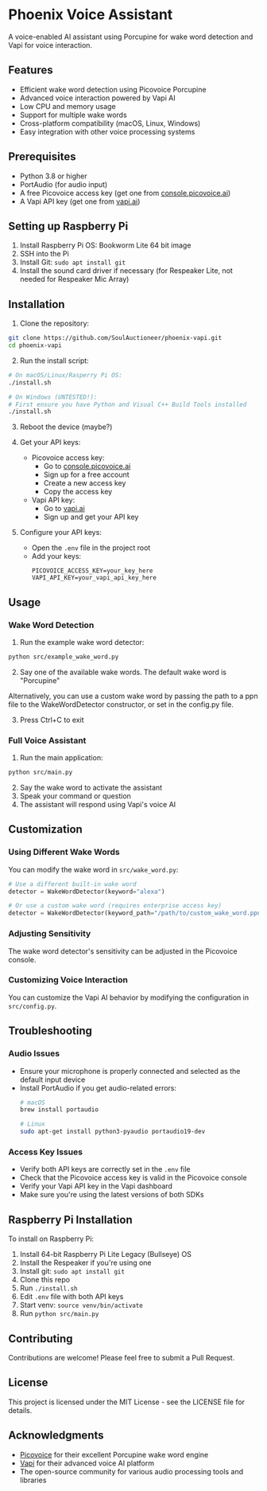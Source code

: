 # Phoenix Voice Assistant

A voice-enabled AI assistant using Porcupine for wake word detection and Vapi for voice interaction.

## Features

- Efficient wake word detection using Picovoice Porcupine
- Advanced voice interaction powered by Vapi AI
- Low CPU and memory usage
- Support for multiple wake words
- Cross-platform compatibility (macOS, Linux, Windows)
- Easy integration with other voice processing systems

## Prerequisites

- Python 3.8 or higher
- PortAudio (for audio input)
- A free Picovoice access key (get one from [console.picovoice.ai](https://console.picovoice.ai))
- A Vapi API key (get one from [vapi.ai](https://vapi.ai))

## Setting up Raspberry Pi

1. Install Raspberry Pi OS: Bookworm Lite 64 bit image
2. SSH into the Pi
3. Install Git: `sudo apt install git`
4. Install the sound card driver if necessary (for Respeaker Lite, not needed for Respeaker Mic Array)

## Installation

1. Clone the repository:
```bash
git clone https://github.com/SoulAuctioneer/phoenix-vapi.git
cd phoenix-vapi
```

2. Run the install script:
```bash
# On macOS/Linux/Rasperry Pi OS:
./install.sh

# On Windows (UNTESTED!):
# First ensure you have Python and Visual C++ Build Tools installed
./install.sh
```

3. Reboot the device (maybe?)

4. Get your API keys:
   - Picovoice access key:
     - Go to [console.picovoice.ai](https://console.picovoice.ai)
     - Sign up for a free account
     - Create a new access key
     - Copy the access key
   - Vapi API key:
     - Go to [vapi.ai](https://vapi.ai)
     - Sign up and get your API key

5. Configure your API keys:
   - Open the `.env` file in the project root
   - Add your keys:
     ```
     PICOVOICE_ACCESS_KEY=your_key_here
     VAPI_API_KEY=your_vapi_api_key_here
     ```

## Usage

### Wake Word Detection

1. Run the example wake word detector:
```bash
python src/example_wake_word.py
```

2. Say one of the available wake words. The default wake word is "Porcupine"

Alternatively, you can use a custom wake word by passing the path to a ppn file to the WakeWordDetector constructor, or set in the config.py file.

3. Press Ctrl+C to exit

### Full Voice Assistant

1. Run the main application:
```bash
python src/main.py
```

2. Say the wake word to activate the assistant
3. Speak your command or question
4. The assistant will respond using Vapi's voice AI

## Customization

### Using Different Wake Words

You can modify the wake word in `src/wake_word.py`:

```python
# Use a different built-in wake word
detector = WakeWordDetector(keyword="alexa")

# Or use a custom wake word (requires enterprise access key)
detector = WakeWordDetector(keyword_path="/path/to/custom_wake_word.ppn")
```

### Adjusting Sensitivity

The wake word detector's sensitivity can be adjusted in the Picovoice console.

### Customizing Voice Interaction

You can customize the Vapi AI behavior by modifying the configuration in `src/config.py`.

## Troubleshooting

### Audio Issues
- Ensure your microphone is properly connected and selected as the default input device
- Install PortAudio if you get audio-related errors:
  ```bash
  # macOS
  brew install portaudio

  # Linux
  sudo apt-get install python3-pyaudio portaudio19-dev
  ```

### Access Key Issues
- Verify both API keys are correctly set in the `.env` file
- Check that the Picovoice access key is valid in the Picovoice console
- Verify your Vapi API key in the Vapi dashboard
- Make sure you're using the latest versions of both SDKs

## Raspberry Pi Installation

To install on Raspberry Pi:
1. Install 64-bit Raspberry Pi Lite Legacy (Bullseye) OS
2. Install the Respeaker if you're using one
3. Install git: `sudo apt install git`
4. Clone this repo
5. Run `./install.sh`
6. Edit `.env` file with both API keys
7. Start venv: `source venv/bin/activate`
8. Run `python src/main.py`

## Contributing

Contributions are welcome! Please feel free to submit a Pull Request.

## License

This project is licensed under the MIT License - see the LICENSE file for details.

## Acknowledgments

- [Picovoice](https://picovoice.ai) for their excellent Porcupine wake word engine
- [Vapi](https://vapi.ai) for their advanced voice AI platform
- The open-source community for various audio processing tools and libraries